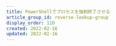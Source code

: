 ```yaml
---
title: PowerShellでプロセスを強制終了させる
article_group_id: reverse-lookup-group
display_order: 110
created: 2022-02-16
updated: 2022-02-16
---
```

